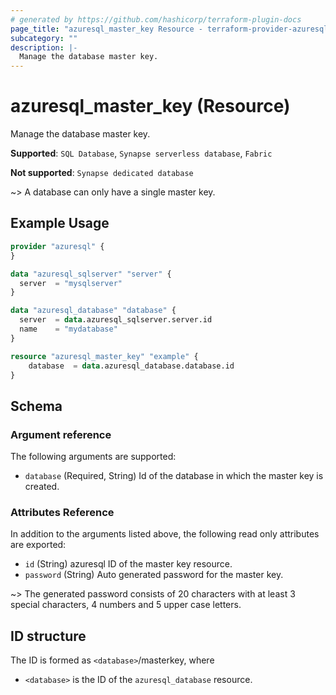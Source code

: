 ```yaml
---
# generated by https://github.com/hashicorp/terraform-plugin-docs
page_title: "azuresql_master_key Resource - terraform-provider-azuresql"
subcategory: ""
description: |-
  Manage the database master key.
---
```


# azuresql_master_key (Resource)

Manage the database master key.

**Supported**: `SQL Database`, `Synapse serverless database`, `Fabric`

**Not supported**: `Synapse dedicated database`

~> A database can only have a single master key.

## Example Usage

```terraform
provider "azuresql" {
}

data "azuresql_sqlserver" "server" {
  server  = "mysqlserver"
}

data "azuresql_database" "database" {
  server  = data.azuresql_sqlserver.server.id
  name    = "mydatabase"
}

resource "azuresql_master_key" "example" {
    database  = data.azuresql_database.database.id
}

```

<!-- schema generated by tfplugindocs -->
## Schema

### Argument reference
The following arguments are supported:

- `database` (Required, String) Id of the database in which the master key is created.

### Attributes Reference
In addition to the arguments listed above, the following read only attributes are exported:

- `id` (String) azuresql ID of the master key resource.
- `password` (String) Auto generated password for the master key.

~> The generated password consists of 20 characters with at least 3 special characters, 4 numbers and 5 upper case letters.

## ID structure

The ID is formed as `<database>`/masterkey, where
* `<database>` is the ID of the `azuresql_database` resource.
